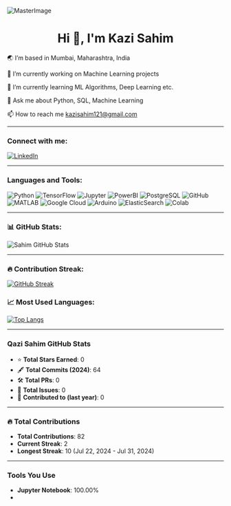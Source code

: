 ![MasterImage](banner.gif)

<center> <h1>Hi 👋, I'm Kazi Sahim</h1> </center>



🌏 I’m based in Mumbai, Maharashtra, India

🔭 I’m currently working on Machine Learning projects   

🌱 I’m currently learning ML Algorithms, Deep Learning etc.

💬 Ask me about Python, SQL, Machine Learning

📫 How to reach me kazisahim121@gmail.com

---

### Connect with me:
[![LinkedIn](https://img.shields.io/badge/LinkedIn-0077B5?style=for-the-badge&logo=linkedin&logoColor=white)](https://www.linkedin.com/in/sahim-kazi-1406431b9/)

---

### Languages and Tools:

![Python](https://img.shields.io/badge/python-%233776AB.svg?style=for-the-badge&logo=python&logoColor=white)
![TensorFlow](https://img.shields.io/badge/TensorFlow-%23FF6F00.svg?style=for-the-badge&logo=TensorFlow&logoColor=white)
![Jupyter](https://img.shields.io/badge/Jupyter-%23F37626.svg?style=for-the-badge&logo=Jupyter&logoColor=white)
![PowerBI](https://img.shields.io/badge/PowerBI-F2C811.svg?style=for-the-badge&logo=powerbi&logoColor=white)
![PostgreSQL](https://img.shields.io/badge/PostgreSQL-%23336791.svg?style=for-the-badge&logo=postgresql&logoColor=white)
![GitHub](https://img.shields.io/badge/GitHub-%23121011.svg?style=for-the-badge&logo=github&logoColor=white)
![MATLAB](https://img.shields.io/badge/MATLAB-%23007941.svg?style=for-the-badge&logo=matlab&logoColor=white)
![Google Cloud](https://img.shields.io/badge/Google%20Cloud-%234285F4.svg?style=for-the-badge&logo=google-cloud&logoColor=white)
![Arduino](https://img.shields.io/badge/Arduino-%2300979D.svg?style=for-the-badge&logo=arduino&logoColor=white)
![ElasticSearch](https://img.shields.io/badge/ElasticSearch-005571.svg?style=for-the-badge&logo=elasticsearch&logoColor=white)
![Colab](https://img.shields.io/badge/Google%20Colab-F9AB00.svg?style=for-the-badge&logo=googlecolab&logoColor=white)


---

### 📊 GitHub Stats:
![Sahim GitHub Stats](https://github-readme-stats.vercel.app/api?username=QaziSaim&show_icons=true&theme=radical)

---

### 🔥 Contribution Streak:
[![GitHub Streak](https://github-readme-streak-stats.herokuapp.com/?user=QaziSaim&theme=dark)](https://git.io/streak-stats)

### 📈 Most Used Languages:

[![Top Langs](https://github-readme-stats.vercel.app/api/top-langs/?username=QaziSaim&layout=compact)](https://github.com/anuraghazra/github-readme-stats)

---

### Qazi Sahim GitHub Stats

- ⭐ **Total Stars Earned**: 0 
- 🖋️ **Total Commits (2024)**: 64  
- 🛠️ **Total PRs**: 0 
- 📝 **Total Issues**: 0  
- 💼 **Contributed to (last year)**: 0  

---

### 🔥 Total Contributions

- **Total Contributions**: 82  
- **Current Streak**: 2  
- **Longest Streak**: 10 (Jul 22, 2024 - Jul 31, 2024)  

---

### Tools You Use

- **Jupyter Notebook**: 100.00%
-

